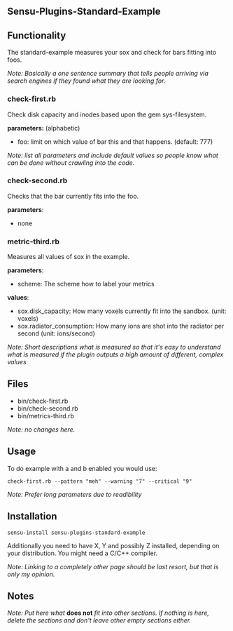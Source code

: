 ## Sensu-Plugins-Standard-Example
## Functionality

The standard-example measures your sox and check for bars fitting into foos.

*Note: Basically a one sentence summary that tells people arriving via search engines if they found what they are looking for.*

### check-first.rb

Check disk capacity and inodes based upon the gem sys-filesystem.

**parameters:** (alphabetic)

- foo: limit on which value of bar this and that happens. (default: 777)

*Note: list all parameters and include default values so people know what can be done without crawling into the code.*

### check-second.rb

Checks that the bar currently fits into the foo.

**parameters**:

- none

### metric-third.rb

Measures all values of sox in the example.

**parameters**:

- scheme: The scheme how to label your metrics

**values**:

- sox.disk_capacity: How many voxels currently fit into the sandbox. (unit: voxels)
- sox.radiator_consumption: How many ions are shot into the radiator per second (unit: ions/second)

*Note: Short descriptions what is measured so that it's easy to understand what is measured if the plugin outputs a high amount of different, complex values*


## Files
 * bin/check-first.rb
 * bin/check-second.rb
 * bin/metrics-third.rb

*Note: no changes here.*

## Usage

To do example with a and b enabled you would use:

```plain
check-first.rb --pattern "meh" --warning "7" --critical "9"
```

*Note: Prefer long parameters due to readibility*

## Installation

```plain
sensu-install sensu-plugins-standard-example
```

Additionally you need to have X, Y and possibly Z installed, depending on your distribution. You might need a C/C++ compiler.

*Note: Linking to a completely other page should be last resort, but that is only my opinion.*

## Notes

*Note: Put here what* **does not** *fit into other sections. If nothing is here, delete the sections and don't leave other empty sections either.*
